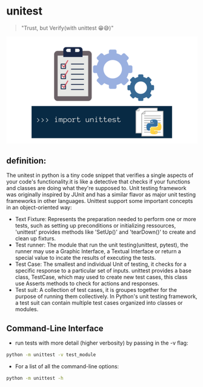# unitest 
> "Trust, but Verify(with unittest 😁😅)"

![unittest](unittesting.png)



## definition:
The unitest in python is a tiny code snippet that verifies a single aspects of your code's functionality.it is like a detective that checks if your functions and classes are doing what they're supposed to.
Unit testing framework was originally inspired by JUnit and has a similar flavor as major unit testing frameworks in other languages.
Unittest support some important concepts in an object-oriented way:
- Text Fixture: 
Represents the preparation needed to perform one or more tests, such as setting up preconditions or initializing ressources, 'unittest' provides methods like 'SetUp()' and 'tearDown()' to create and clean up fixturs.
- Test runner:
The module that run the unit testing(unittest, pytest), the runner may use a Graphic Interface, a Textual Interface or return a special value to incate the results of executing the tests.
- Test Case:
The smallest and individual Unit of testing, it checks for a specific response to a particular set of inputs. unittest provides a base class, TestCase, which may used to create new test cases, this class use Asserts methods to check for actions and responses.
- Test suit:
A collection of test cases, it is groupes together for the purpose of running them collectively. In Python's unit testing framework, a test suit can contain multiple test cases organized into classes or modules.


## Command-Line Interface
- run tests with more detail (higher verbosity) by passing in the -v flag:
```bash 
python -m unittest -v test_module
```
- For a list of all the command-line options:
```bash
python -m unittest -h
```